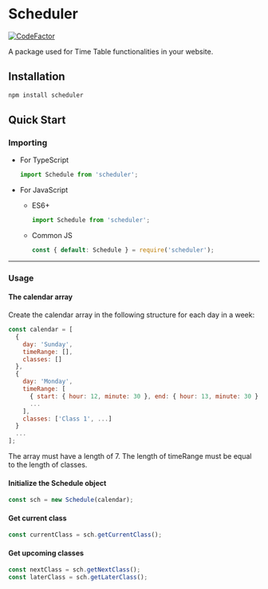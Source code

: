 # Scheduler

[![CodeFactor](https://www.codefactor.io/repository/github/bit-18-devs/scheduler/badge?s=7306cacb73574d28ce5053a222211d153e64b451&style=for-the-badge)](https://www.codefactor.io/repository/github/bit-18-devs/scheduler)

A package used for Time Table functionalities in your website.

## Installation

```sh
npm install scheduler
```

## Quick Start

### Importing

- For TypeScript

  ```typescript
  import Schedule from 'scheduler';
  ```

- For JavaScript

  - ES6+

    ```javascript
    import Schedule from 'scheduler';
    ```

  - Common JS

    ```javascript
    const { default: Schedule } = require('scheduler');
    ```

---

### Usage

#### The calendar array

Create the calendar array in the following structure for each day in a week:

```javascript
const calendar = [
  {
    day: 'Sunday',
    timeRange: [],
    classes: []
  },
  {
    day: 'Monday',
    timeRange: [
      { start: { hour: 12, minute: 30 }, end: { hour: 13, minute: 30 } },
      ...
    ],
    classes: ['Class 1', ...]
  }
  ...
];
```

The array must have a length of 7. The length of timeRange must be equal to the length of classes.

#### Initialize the Schedule object

```javascript
const sch = new Schedule(calendar);
```

#### Get current class

```javascript
const currentClass = sch.getCurrentClass();
```

#### Get upcoming classes

```javascript
const nextClass = sch.getNextClass();
const laterClass = sch.getLaterClass();
```
